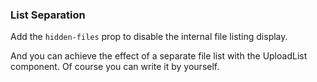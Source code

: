 ### List Separation

Add the `hidden-files` prop to disable the internal file listing display.

And you can achieve the effect of a separate file list with the UploadList component. Of course you can write it by yourself.
